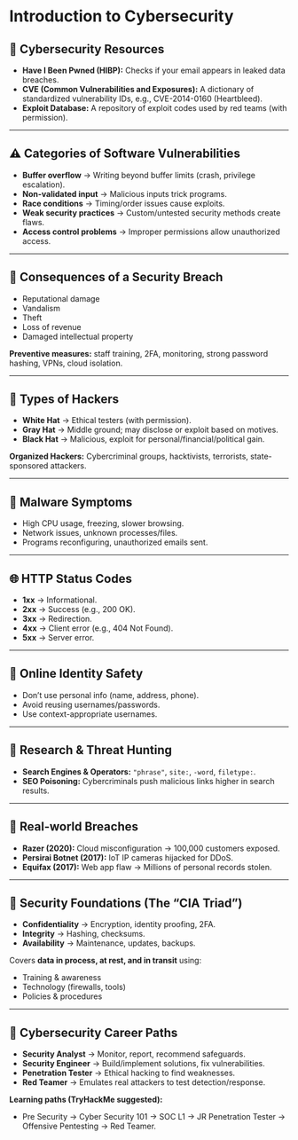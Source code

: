 # Introduction to Cybersecurity

## 🔐 Cybersecurity Resources

* **Have I Been Pwned (HIBP):** Checks if your email appears in leaked data breaches.
* **CVE (Common Vulnerabilities and Exposures):** A dictionary of standardized vulnerability IDs, e.g., CVE-2014-0160 (Heartbleed).
* **Exploit Database:** A repository of exploit codes used by red teams (with permission).

---

## ⚠️ Categories of Software Vulnerabilities

* **Buffer overflow** → Writing beyond buffer limits (crash, privilege escalation).
* **Non-validated input** → Malicious inputs trick programs.
* **Race conditions** → Timing/order issues cause exploits.
* **Weak security practices** → Custom/untested security methods create flaws.
* **Access control problems** → Improper permissions allow unauthorized access.

---

## 🚨 Consequences of a Security Breach

* Reputational damage
* Vandalism
* Theft
* Loss of revenue
* Damaged intellectual property

**Preventive measures:** staff training, 2FA, monitoring, strong password hashing, VPNs, cloud isolation.

---

## 👥 Types of Hackers

* **White Hat** → Ethical testers (with permission).
* **Gray Hat** → Middle ground; may disclose or exploit based on motives.
* **Black Hat** → Malicious, exploit for personal/financial/political gain.

**Organized Hackers:** Cybercriminal groups, hacktivists, terrorists, state-sponsored attackers.

---

## 🦠 Malware Symptoms

* High CPU usage, freezing, slower browsing.
* Network issues, unknown processes/files.
* Programs reconfiguring, unauthorized emails sent.

---

## 🌐 HTTP Status Codes

* **1xx** → Informational.
* **2xx** → Success (e.g., 200 OK).
* **3xx** → Redirection.
* **4xx** → Client error (e.g., 404 Not Found).
* **5xx** → Server error.

---

## 👤 Online Identity Safety

* Don’t use personal info (name, address, phone).
* Avoid reusing usernames/passwords.
* Use context-appropriate usernames.

---

## 🔎 Research & Threat Hunting

* **Search Engines & Operators:** `"phrase"`, `site:`, `-word`, `filetype:`.
* **SEO Poisoning:** Cybercriminals push malicious links higher in search results.

---

## 🏢 Real-world Breaches

* **Razer (2020):** Cloud misconfiguration → 100,000 customers exposed.
* **Persirai Botnet (2017):** IoT IP cameras hijacked for DDoS.
* **Equifax (2017):** Web app flaw → Millions of personal records stolen.

---

## 🧊 Security Foundations (The “CIA Triad”)

* **Confidentiality** → Encryption, identity proofing, 2FA.
* **Integrity** → Hashing, checksums.
* **Availability** → Maintenance, updates, backups.

Covers **data in process, at rest, and in transit** using:

* Training & awareness
* Technology (firewalls, tools)
* Policies & procedures

---

## 💼 Cybersecurity Career Paths

* **Security Analyst** → Monitor, report, recommend safeguards.
* **Security Engineer** → Build/implement solutions, fix vulnerabilities.
* **Penetration Tester** → Ethical hacking to find weaknesses.
* **Red Teamer** → Emulates real attackers to test detection/response.

**Learning paths (TryHackMe suggested):**

* Pre Security → Cyber Security 101 → SOC L1 → JR Penetration Tester → Offensive Pentesting → Red Teamer.
